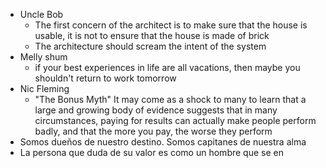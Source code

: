 - Uncle Bob
	- The first concern of the architect is to make sure that the house is usable, it is not to ensure that the house is made of brick
	- The architecture should scream the intent of the system
- Melly shum
	- if your best experiences in life are all vacations, then maybe you shouldn't return to work tomorrow
- Nic Fleming
	- "The Bonus Myth" It may come as a shock to many to learn that a large and growing body of evidence suggests that in many circumstances, paying for results can actually make people perform badly, and that the more you pay, the worse they perform
- Somos dueños de nuestro destino. Somos capitanes de nuestra alma
- La persona que duda de su valor es como un hombre que se en
